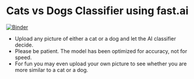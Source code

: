 # Cats vs Dogs Classifier using fast.ai

[![Binder](https://mybinder.org/badge_logo.svg)](https://mybinder.org/v2/gh/saprativa/cats-vs-dogs/HEAD?urlpath=%2Fvoila%2Frender%2Fcats.ipynb)

- Upload any picture of either a cat or a dog and let the AI classifier decide.
- Please be patient. The model has been optimized for accuracy, not for speed.
- For fun you may even upload your own picture to see whether you are more similar to a cat or a dog.